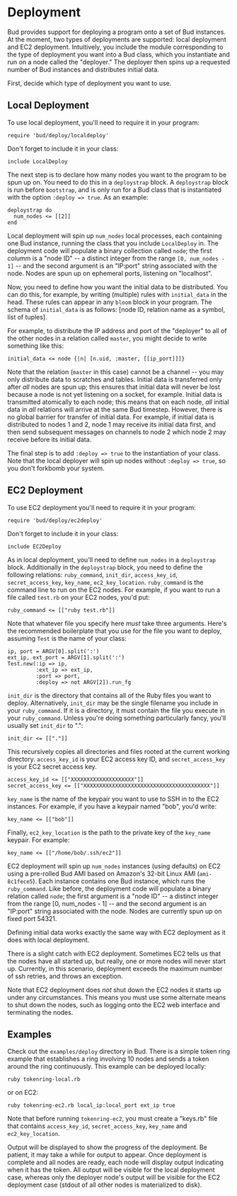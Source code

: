 # Deployment

Bud provides support for deploying a program onto a set of Bud instances.  At the moment, two types of deployments are supported: local deployment and EC2 deployment.  Intuitively, you include the module corresponding to the type of deployment you want into a Bud class, which you instantiate and run on a node called the "deployer."  The deployer then spins up a requested number of Bud instances and distributes initial data.

First, decide which type of deployment you want to use.

## Local Deployment

To use local deployment, you'll need to require it in your program:

    require 'bud/deploy/localdeploy'

Don't forget to include it in your class:

    include LocalDeploy

The next step is to declare how many nodes you want to the program to be spun up on.  You need to do this in a `deploystrap` block.  A `deploystrap` block is run before `bootstrap`, and is only run for a Bud class that is instantiated with the option `:deploy => true`.  As an example:

    deploystrap do
      num_nodes <= [[2]]
    end

Local deployment will spin up `num_nodes` local processes, each containing one Bud instance, running the class that you include `LocalDeploy` in.  The deployment code will populate a binary collection called `node`; the first columm is a "node ID" -- a distinct integer from the range `[0, num_nodes - 1]` -- and the second argument is an "IP:port" string associated with the node.  Nodes are spun up on ephemeral ports, listening on "localhost".

Now, you need to define how you want the initial data to be distributed.  You can do this, for example, by writing (multiple) rules with `initial_data` in the head.  These rules can appear in any `bloom` block in your program. The schema of `initial_data` is as follows: [node ID, relation name as a symbol, list of tuples].

For example, to distribute the IP address and port of the "deployer" to all of the other nodes in a relation called `master`, you might decide to write something like this:

    initial_data <= node {|n| [n.uid, :master, [[ip_port]]]}

Note that the relation (`master` in this case) cannot be a channel -- you may only distribute data to scratches and tables.  Initial data is transferred only after _all_ nodes are spun up; this ensures that initial data will never be lost because a node is not yet listening on a socket, for example.  Initial data is transmitted atomically to each node; this means that on each node, _all_ initial data in _all_ relations will arrive at the same Bud timestep.  However, there is no global barrier for transfer of initial data.  For example, if initial data is distributed to nodes 1 and 2, node 1 may receive its initial data first, and then send subsequent messages on channels to node 2 which node 2 may receive before its initial data.

The final step is to add `:deploy => true` to the instantiation of your class.  Note that the local deployer will spin up nodes without `:deploy => true`, so you don't forkbomb your system.


## EC2 Deployment

To use EC2 deployment you'll need to require it in your program:

    require 'bud/deploy/ec2deploy'

Don't forget to include it in your class:

    include EC2Deploy

As in local deployment, you'll need to define `num_nodes` in a `deploystrap` block.  Additionally in the `deploystrap` block, you need to define the following relations: `ruby_command`, `init_dir`, `access_key_id`, `secret_access_key`, `key_name`, `ec2_key_location`.  `ruby_command` is the command line to run on the EC2 nodes.  For example, if you want to run a file called `test.rb` on your EC2 nodes, you'd put:

    ruby_command <= [["ruby test.rb"]]

Note that whatever file you specify here _must_ take three arguments.  Here's the recommended boilerplate that you use for the file you want to deploy, assuming `Test` is the name of your class:

    ip, port = ARGV[0].split(':')
    ext_ip, ext_port = ARGV[1].split(':')
    Test.new(:ip => ip,
             :ext_ip => ext_ip,
             :port => port,
             :deploy => not ARGV[2]).run_fg

`init_dir` is the directory that contains all of the Ruby files you want to deploy.  Alternatively, `init_dir` may be the single filename you include in your `ruby_command`.  If it is a directory, it must contain the file you execute in your `ruby_command`.  Unless you're doing something particularly fancy, you'll usually set `init_dir` to ".":

    init_dir <= [["."]]

This recursively copies all directories and files rooted at the current working directory.  `access_key_id` is your EC2 access key ID, and `secret_access_key` is your EC2 secret access key.

    access_key_id <= [["XXXXXXXXXXXXXXXXXXXX"]]
    secret_access_key <= [["XXXXXXXXXXXXXXXXXXXXXXXXXXXXXXXXXXXXXXXX"]]

`key_name` is the name of the keypair you want to use to SSH in to the EC2 instances.  For example, if you have a keypair named "bob", you'd write:

    key_name <= [["bob"]]

Finally, `ec2_key_location` is the path to the private key of the `key_name` keypair.  For example:

    key_name <= [["/home/bob/.ssh/ec2"]]

EC2 deployment will spin up `num_nodes` instances (using defaults) on EC2 using a pre-rolled Bud AMI based on Amazon's 32-bit Linux AMI (`ami-8c1fece5`).  Each instance contains one Bud instance, which runs the `ruby_command`.  Like before, the deployment code will populate a binary relation called `node`; the first argument is a "node ID" -- a distinct integer from the range [0, num_nodes - 1] -- and the second argument is an "IP:port" string associated with the node.  Nodes are currently spun up on fixed port 54321.

Defining initial data works exactly the same way with EC2 deployment as it does with local deployment.

There is a slight catch with EC2 deployment.  Sometimes EC2 tells us that the nodes have all started up, but really, one or more nodes will never start up.  Currently, in this scenario, deployment exceeds the maximum number of ssh retries, and throws an exception.

Note that EC2 deployment does *not* shut down the EC2 nodes it starts up under any circumstances.  This means you must use some alternate means to shut down the nodes, such as logging onto the EC2 web interface and terminating the nodes.

## Examples

Check out the `examples/deploy` directory in Bud.  There is a simple token ring example that establishes a ring involving 10 nodes and sends a token around the ring continuously.  This example can be deployed locally:

    ruby tokenring-local.rb

or on EC2:

    ruby tokenring-ec2.rb local_ip:local_port ext_ip true

Note that before running `tokenring-ec2`, you must create a "keys.rb" file that contains `access_key_id`, `secret_access_key`, `key_name` and `ec2_key_location`.

Output will be displayed to show the progress of the deployment.  Be patient, it may take a while for output to appear.  Once deployment is complete and all nodes are ready, each node will display output indicating when it has the token.  All output will be visible for the local deployment case, whereas only the deployer node's output will be visible for the EC2 deployment case (stdout of all other nodes is materialized to disk).